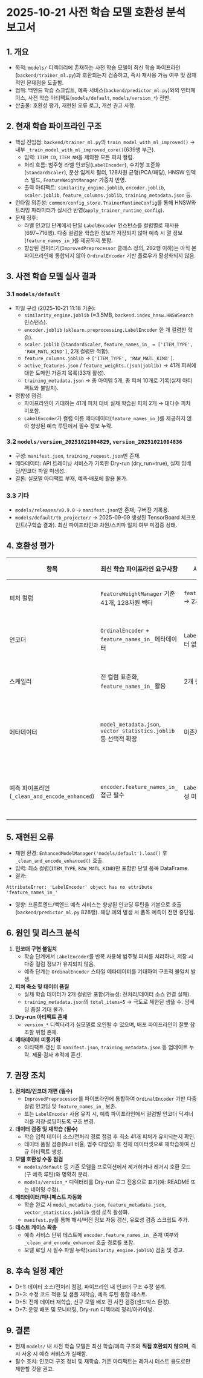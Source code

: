 # 2025-10-21 사전 학습 모델 호환성 분석 보고서

## 1. 개요
- 목적: `models/` 디렉터리에 존재하는 사전 학습 모델이 최신 학습 파이프라인(`backend/trainer_ml.py`)과 호환되는지 검증하고, 즉시 재사용 가능 여부 및 잠재적인 문제점을 도출함.
- 범위: 백엔드 학습 스크립트, 예측 서비스(`backend/predictor_ml.py`)와의 인터페이스, 사전 학습 아티팩트(`models/default`, `models/version_*`) 전반.
- 산출물: 호환성 평가, 재현된 오류 로그, 개선 권고 사항.

## 2. 현재 학습 파이프라인 구조
- 핵심 진입점: `backend/trainer_ml.py`의 `train_model_with_ml_improved()` → 내부 `_train_model_with_ml_improved_core()`(639행 부근).
  - 입력: `ITEM_CD`, `ITEM_NM`을 제외한 모든 피처 컬럼.
  - 처리 흐름: 범주형 라벨 인코딩(`LabelEncoder`), 수치형 표준화(`StandardScaler`), 분산 임계치 필터, 128차원 균형(PCA/패딩), HNSW 인덱스 빌드, `FeatureWeightManager` 가중치 반영.
  - 출력 아티팩트: `similarity_engine.joblib`, `encoder.joblib`, `scaler.joblib`, `feature_columns.joblib`, `training_metadata.json` 등.
- 런타임 의존성: `common/config_store.TrainerRuntimeConfig`를 통해 HNSW와 트리밍 파라미터가 실시간 반영(`apply_trainer_runtime_config`).
- 문제 징후:
  - 라벨 인코딩 단계에서 단일 `LabelEncoder` 인스턴스를 컬럼별로 재사용(697~716행). 다중 컬럼을 학습한 정보가 저장되지 않아 예측 시 열 정보(`feature_names_in_`)를 제공하지 못함.
  - 향상된 전처리기(`ImprovedPreprocessor` 클래스 정의, 292행 이하)는 아직 본 파이프라인에 통합되지 않아 `OrdinalEncoder` 기반 플로우가 활성화되지 않음.

## 3. 사전 학습 모델 실사 결과
### 3.1 `models/default`
- 파일 구성 (2025-10-21 11:18 기준):
  - `similarity_engine.joblib` (≈3.5MB, `backend.index_hnsw.HNSWSearch` 인스턴스).
  - `encoder.joblib` (`sklearn.preprocessing.LabelEncoder` 한 개 컬럼만 학습).
  - `scaler.joblib` (`StandardScaler`, `feature_names_in_ = ['ITEM_TYPE', 'RAW_MATL_KIND']`, 2개 컬럼만 적합).
  - `feature_columns.joblib` → `['ITEM_TYPE', 'RAW_MATL_KIND']`.
  - `active_features.json` / `feature_weights.(json|joblib)` → 41개 피처에 대한 도메인 가중치 목록(33개 활성).
  - `training_metadata.json` → 총 아이템 5개, 총 피처 10개로 기록(실제 아티팩트와 불일치).
- 정합성 점검:
  - 파이프라인이 기대하는 41개 피처 대비 실제 학습된 피처 2개 → 대다수 피처 미포함.
  - `LabelEncoder`가 컬럼 이름 메타데이터(`feature_names_in_`)를 제공하지 않아 향상된 예측 루틴에서 필수 정보 누락.

### 3.2 `models/version_20251021004829`, `version_20251021004836`
- 구성: `manifest.json`, `training_request.json`만 존재.
- 메타데이터: API 트레이닝 서비스가 기록한 Dry-run (dry_run=true), 실제 임베딩/인코더 파일 미생성.
- 결론: 실모델 아티팩트 부재, 예측·배포에 활용 불가.

### 3.3 기타
- `models/releases/v0.9.0` → `manifest.json`만 존재, 구버전 기록용.
- `models/default/tb_projector/` → 2025-09-09 생성된 TensorBoard 체크포인트(구학습 결과). 최신 파이프라인과 차원/스키마 일치 여부 미검증 상태.

## 4. 호환성 평가
| 항목 | 최신 학습 파이프라인 요구사항 | 사전 학습 모델 현황 | 평가 |
|------|-------------------------------|----------------------|------|
| 피처 컬럼 | `FeatureWeightManager` 기준 41개, 128차원 벡터 | `feature_columns.joblib` → 2개 | ❌ 불일치 |
| 인코더 | `OrdinalEncoder` + `feature_names_in_` 메타데이터 | `LabelEncoder` (메타데이터 없음) | ❌ 호환 실패 |
| 스케일러 | 전 컬럼 표준화, `feature_names_in_` 활용 | 2개 컬럼만 적합 | ❌ 불일치 |
| 메타데이터 | `model_metadata.json`, `vector_statistics.joblib` 등 선택적 확장 | 미존재 | ⚠️ 관리 지표 부족 |
| 예측 파이프라인 (`_clean_and_encode_enhanced`) | `encoder.feature_names_in_` 접근 필수 | `LabelEncoder`는 해당 속성 미보유 | ❌ 실행 시 예외 |

## 5. 재현된 오류
- 재현 환경: `EnhancedModelManager('models/default').load()` 후 `_clean_and_encode_enhanced()` 호출.
- 입력: 최소 컬럼(`ITEM_TYPE`, `RAW_MATL_KIND`)만 포함한 단일 품목 DataFrame.
- 결과:
```text
AttributeError: 'LabelEncoder' object has no attribute 'feature_names_in_'
```
- 영향: 프론트엔드/백엔드 예측 서비스는 향상된 인코딩 루틴을 기본으로 호출(`backend/predictor_ml.py` 828행). 해당 예외 발생 시 품목 예측이 전면 중단됨.

## 6. 원인 및 리스크 분석
1. **인코더 구현 불일치**  
   - 학습 단계에서 `LabelEncoder`를 반복 사용해 범주형 피처를 처리하나, 저장 시 다중 컬럼 정보가 유지되지 않음.  
   - 예측 단계는 `OrdinalEncoder` 스타일 메타데이터를 기대하여 구조적 불일치 발생.
2. **피처 축소 및 데이터 품질**  
   - 실제 학습 데이터가 2개 컬럼만 포함(가능성: 전처리/데이터 소스 연결 실패).  
   - `training_metadata.json`의 `total_items=5` → 극도로 제한된 샘플 수. 임베딩 품질 기대 불가.
3. **Dry-run 아티팩트 혼재**  
   - `version_*` 디렉터리가 실모델로 오인될 수 있으며, 배포 파이프라인이 잘못 참조할 위험 존재.
4. **메타데이터 미동기화**  
   - 아티팩트 갱신 후 `manifest.json`, `training_metadata.json` 등 업데이트 누락. 제품·감사 추적에 혼선.

## 7. 권장 조치
1. **전처리/인코더 개편 (필수)**  
   - `ImprovedPreprocessor`를 파이프라인에 통합하여 `OrdinalEncoder` 기반 다중 컬럼 인코딩 및 `feature_names_in_` 보존.  
   - 또는 `LabelEncoder` 사용 유지 시, 예측 파이프라인에서 컬럼별 인코더 딕셔너리를 저장·로딩하도록 구조 변경.
2. **데이터 검증 및 재학습 (필수)**  
   - 학습 입력 데이터 소스/전처리 경로 점검 후 최소 41개 피처가 유지되는지 확인.  
   - 데이터 품질 검증(Null 비율, 범주 다양성) 후 전체 데이터셋으로 재학습하여 신규 아티팩트 생성.
3. **모델 호환성 수동 점검**  
   - `models/default` 등 기존 모델을 프로덕션에서 제거하거나 레거시 호환 모드(구 예측 루틴)와 명확히 분리.  
   - `models/version_*` 디렉터리를 Dry-run 로그 전용으로 표기(예: README 또는 네이밍 수정).
4. **메타데이터/매니페스트 자동화**  
   - 학습 완료 시 `model_metadata.json`, `feature_metadata.json`, `vector_statistics.joblib` 생성 로직 활성화.  
   - `manifest.py`를 통해 해시/버전 정보 자동 갱신, 유효성 검증 스크립트 추가.
5. **테스트 케이스 확충**  
   - 예측 서비스 단위 테스트에 `encoder.feature_names_in_` 존재 여부와 `_clean_and_encode_enhanced` 호출 경로를 포함.  
   - 모델 로딩 시 필수 파일 누락(`similarity_engine.joblib`) 검출 및 경고.

## 8. 후속 일정 제안
- D+1: 데이터 소스/전처리 점검, 파이프라인 내 인코더 구조 수정 설계.
- D+3: 수정 코드 적용 및 샘플 재학습, 예측 루틴 통합 테스트.
- D+5: 전체 데이터 재학습, 신규 모델 배포 전 사전 검증(샌드박스 환경).
- D+7: 운영 배포 및 모니터링, Dry-run 디렉터리 정리/아카이빙.

## 9. 결론
- 현재 `models/` 내 사전 학습 모델은 최신 학습/예측 구조와 **직접 호환되지 않으며**, 즉시 사용 시 예측 서비스가 실패함.
- 필수 조치: 인코더 구조 정비 및 재학습. 기존 아티팩트는 레거시 테스트 용도로만 제한할 것을 권고.
